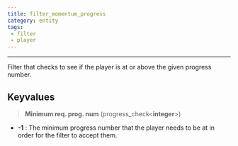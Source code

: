 ```yaml
---
title: filter_momentum_progress 
category: entity
tags:
 - filter
 - player
---
```


----

Filter that checks to see if the player is at or above the given progress number.

## Keyvalues

>**Minimum req. prog. num** (progress_check&lt;**integer**&gt;)

 - **-1** : The minimum progress number that the player needs to be at in order for the filter to accept them.